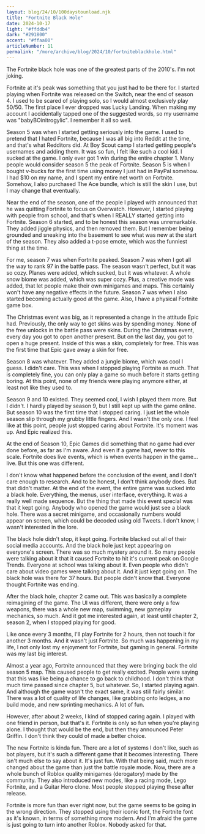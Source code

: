 ```yaml
---
layout: blog/24/10/100daystounload.njk
title: "Fortnite Black Hole"
date: 2024-10-17
light: "#ffddb4"
dark: "#291800"
accent: "#ffaa00"
articleNumber: 11
permalink: "/more/archive/blog/2024/10/fortniteblackhole.html"
---
```

The Fortnite black hole was one of the greatest parts of the 2010's. I'm not joking.

Fortnite at it's peak was something that you just had to be there for. I started playing when Fortnite was released on the Switch, near the end of season 4. I used to be scared of playing solo, so I would almost exclusively play 50/50. The first place I ever dropped was Lucky Landing. When making my account I accidentally tapped one of the suggested words, so my username was "babyBOinitrogylic". I remember it all so well.

Season 5 was when I started getting seriously into the game. I used to pretend that I hated Fortnite, because I was all big into Reddit at the time, and that's what Redditors did. At Boy Scout camp I started getting people's usernames and adding them. It was so fun, I felt like such a cool kid. I sucked at the game. I only ever got 1 win during the entire chapter 1. Many people would consider season 5 the peak of Fortnite. Season 5 is when I bought v-bucks for the first time using money I just had in PayPal somehow. I had $10 on my name, and I spent my entire net worth on Fortnite. Somehow, I also purchased The Ace bundle, which is still the skin I use, but I may change that eventually.

Near the end of the season, one of the people I played with announced that he was quitting Fortnite to focus on Overwatch. However, I started playing with people from school, and that's when I REALLY started getting into Fortnite. Season 6 started, and to be honest this season was unremarkable. They added jiggle physics, and then removed them. But I remember being grounded and sneaking into the basement to see what was new at the start of the season. They also added a t-pose emote, which was the funniest thing at the time.

For me, season 7 was when Fortnite peaked. Season 7 was when I got all the way to rank 97 in the battle pass. The season wasn't perfect, but it was so cozy. Planes were added, which sucked, but it was whatever. A whole snow biome was added, which was super cozy. Plus, a creative mode was added, that let people make their own minigames and maps. This certainly won't have any negative effects in the future. Season 7 was when I also started becoming actually good at the game. Also, I have a physical Fortnite game box.

The Christmas event was big, as it represented a change in the attitude Epic had. Previously, the only way to get skins was by spending money. None of the free unlocks in the battle pass were skins. During the Christmas event, every day you got to open another present. But on the last day, you got to open a huge present. Inside of this was a skin, completely for free. This was the first time that Epic gave away a skin for free.

Season 8 was whatever. They added a jungle biome, which was cool I guess. I didn't care. This was when I stopped playing Fortnite as much. That is completely fine, you can only play a game so much before it starts getting boring. At this point, none of my friends were playing anymore either, at least not like they used to.

Season 9 and 10 existed. They seemed cool, I wish I played them more. But I didn't. I hardly played by season 9, but I still kept up with the game online. But season 10 was the first time that I stopped caring. I just let the whole season slip through my grubby little fingers. And I wasn't the only one. I feel like at this point, people just stopped caring about Fortnite. It's moment was up. And Epic realized this.

At the end of Season 10, Epic Games did something that no game had ever done before, as far as I'm aware. And even if a game had, never to this scale. Fortnite does live events, which is when events happen in the game... live. But this one was different.

I don't know what happened before the conclusion of the event, and I don't care enough to research. And to be honest, I don't think anybody does. But that didn't matter. At the end of the event, the entire game was sucked into a black hole. Everything, the menus, user interface, everything. It was a really well made sequence. But the thing that made this event special was that it kept going. Anybody who opened the game would just see a black hole. There was a secret minigame, and occasionally numbers would appear on screen, which could be decoded using old Tweets. I don't know, I wasn't interested in the lore.

The black hole didn't stop, it kept going. Fortnite blacked out all of their social media accounts. And the black hole just kept appearing on everyone's screen. There was so much mystery around it. So many people were talking about it that it caused Fortnite to hit it's current peak on Google Trends. Everyone at school was talking about it. Even people who didn't care about video games were talking about it. And it just kept going on. The black hole was there for 37 hours. But people didn't know that. Everyone thought Fortnite was ending.

After the black hole, chapter 2 came out. This was basically a complete reimagining of the game. The UI was different, there were only a few weapons, there was a whole new map, swimming, new gameplay mechanics, so much. And it got me interested again, at least until chapter 2, season 2, when I stopped playing for good.

Like once every 3 months, I'll play Fortnite for 2 hours, then not touch it for another 3 months. And it wasn't just Fortnite. So much was happening in my life, I not only lost my enjoyment for Fortnite, but gaming in general. Fortnite was my last big interest.

Almost a year ago, Fortnite announced that they were bringing back the old season 5 map. This caused people to get really excited. People were saying that this was like being a chance to go back to childhood. I don't think that much time passed since chapter 5, but whatever. So, I started playing again. And although the game wasn't the exact same, it was still fairly similar. There was a lot of quality of life changes, like grabbing onto ledges, a no build mode, and new sprinting mechanics. A lot of fun.

However, after about 2 weeks, I kind of stopped caring again. I played with one friend in person, but that's it. Fortnite is only so fun when you're playing alone. I thought that would be the end, but then they announced Peter Griffin. I don't think they could of made a better choice.

The new Fortnite is kinda fun. There are a lot of systems I don't like, such as bot players, but it's such a different game that it becomes interesting. There isn't much else to say about it. It's just fun. With that being said, much more changed about the game than just the battle royale mode. Now, there are a whole bunch of Roblox quality minigames (derogatory) made by the community. They also introduced new modes, like a racing mode, Lego Fortnite, and a Guitar Hero clone. Most people stopped playing these after release.

Fortnite is more fun than ever right now, but the game seems to be going in the wrong direction. They stopped using their iconic font, the Fortnite font as it's known, in terms of something more modern. And I'm afraid the game is just going to turn into another Roblox. Nobody asked for that.